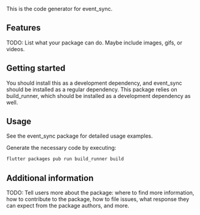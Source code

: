 This is the code generator for event_sync.

## Features

TODO: List what your package can do. Maybe include images, gifs, or videos.

## Getting started

You should install this as a development dependency, and event_sync should be installed as a 
regular dependency.
This package relies on build_runner, which should be installed as a development dependency as well.

## Usage

See the event_sync package for detailed usage examples.

Generate the necessary code by executing:
```bash
flutter packages pub run build_runner build
```

## Additional information

TODO: Tell users more about the package: where to find more information, how to
contribute to the package, how to file issues, what response they can expect
from the package authors, and more.
